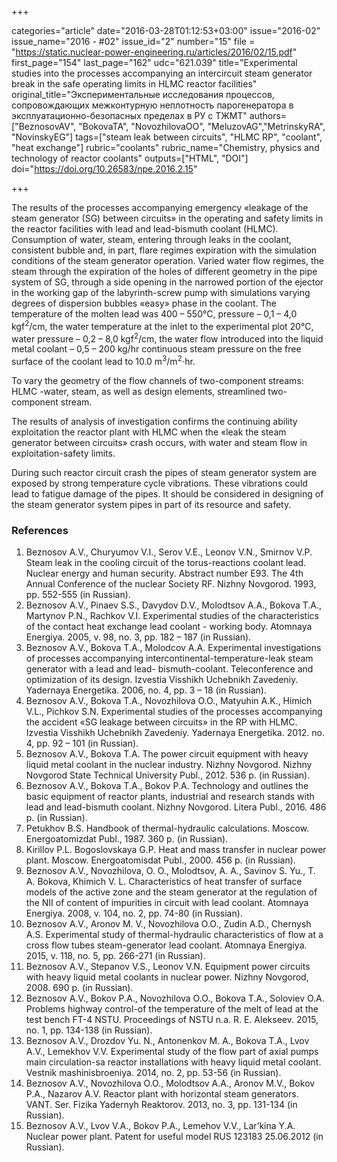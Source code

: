 +++

categories="article"
date="2016-03-28T01:12:53+03:00"
issue="2016-02"
issue_name="2016 - #02"
issue_id="2"
number="15"
file = "https://static.nuclear-power-engineering.ru/articles/2016/02/15.pdf"
first_page="154"
last_page="162"
udc="621.039"
title="Experimental studies into the processes accompanying an intercircuit steam generator break in the safe operating limits in HLMC reactor facilities"
original_title="Экспериментальные исследования процессов, сопровождающих межконтурную неплотность парогенератора в эксплуатационно-безопасных пределах в РУ с ТЖМТ"
authors=["BeznosovAV", "BokovaTA", "NovozhilovaOO", "MeluzovAG","MetrinskyRA", "NovinskyEG"]
tags=["steam leak between circuits", "HLMC RP", "coolant", "heat exchange"]
rubric="coolants"
rubric_name="Chemistry, physics and technology of reactor coolants"
outputs=["HTML", "DOI"]
doi="https://doi.org/10.26583/npe.2016.2.15"

+++

The results of the processes accompanying emergency «leakage of the steam generator (SG) between circuits» in the operating and safety limits in the reactor facilities with lead and lead-bismuth coolant (HLMC). Consumption of water, steam, entering through leaks in the coolant, consistent bubble and, in part, flare regimes expiration with the simulation conditions of the steam generator operation. Varied water flow regimes, the steam through the expiration of the holes of different geometry in the pipe system of SG, through a side opening in the narrowed portion of the ejector in the working gap of the labyrinth-screw pump with simulations varying degrees of dispersion bubbles «easy» phase in the coolant. The temperature of the molten lead was 400 – 550°C, pressure – 0,1 – 4,0 kgf<sup>2</sup>/cm, the water temperature at the inlet to the experimental plot 20°C, water pressure – 0,2 – 8,0 kgf<sup>2</sup>/cm, the water flow introduced into the liquid metal coolant – 0,5 – 200 kg/hr continuous steam pressure on the free surface of the coolant lead to 10.0 m<sup>3</sup>/m<sup>2</sup>⋅hr.

To vary the geometry of the flow channels of two-component streams: HLMC -water, steam, as well as design elements, streamlined two-component stream.

The results of analysis of investigation confirms the continuing ability exploitation the reactor plant with HLMC when the «leak the steam generator between circuits» crash occurs, with water and steam flow in exploitation-safety limits.

During such reactor circuit crash the pipes of steam generator system are exposed by strong temperature cycle vibrations. 
These vibrations could lead to fatigue damage of the pipes. 
It should be considered in designing of the steam generator system pipes in part of its resource and safety.

### References

1. Beznosov A.V., Churyumov V.I., Serov V.E., Leonov V.N., Smirnov V.P. Steam leak in the cooling circuit of the torus-reactions coolant lead. Nuclear energy and human security. Abstract number E93. The 4th Annual Conference of the nuclear Society RF. Nizhny Novgorod. 1993, pp. 552-555 (in Russian).
2. Beznosov A.V., Pinaev S.S., Davydov D.V., Molodtsov A.A., Bokova T.A., Martynov P.N., Rachkov V.I. Experimental studies of the characteristics of the contact heat exchange lead coolant - working body. Atomnaya Energiya. 2005, v. 98, no. 3, pp. 182 – 187 (in Russian).
3. Beznosov A.V., Bokova T.A., Molodcov A.A. Experimental investigations of processes accompanying intercontinental-temperature-leak steam generator with a lead and lead- bismuth-coolant. Teleconference and optimization of its design. Izvestia Visshikh Uchebnikh Zavedeniy. Yadernaya Energetika. 2006, no. 4, pp. 3 – 18 (in Russian).
4. Beznosov A.V., Bokova T.A., Novozhilova O.O., Matyuhin A.K., Himich V.L., Pichkov S.N. Experimental studies of the processes accompanying the accident «SG leakage between circuits» in the RP with HLMC. Izvestia Visshikh Uchebnikh Zavedeniy. Yadernaya Energetika. 2012. no. 4, pp. 92 – 101 (in Russian).
5. Beznosov A.V., Bokova T.A. The power circuit equipment with heavy liquid metal coolant in the nuclear industry. Nizhny Novgorod. Nizhny Novgorod State Technical University Publ., 2012. 536 p. (in Russian).
6. Beznosov A.V., Bokova T.A., Bokov P.A. Technology and outlines the basic equipment of reactor plants, industrial and research stands with lead and lead-bismuth coolant. Nizhny Novgorod. Litera Publ., 2016. 486 p. (in Russian).
7. Petukhov B.S. Handbook of thermal-hydraulic calculations. Moscow. Energoatomizdat Publ., 1987. 360 p. (in Russian).
8. Kirillov P.L. Bogoslovskaya G.P. Heat and mass transfer in nuclear power plant. Moscow. Energoatomisdat Publ., 2000. 456 p. (in Russian).
9. Beznosov A.V., Novozhilova, O. O., Molodtsov, A. A., Savinov S. Yu., T. A. Bokova, Khimich V. L. Characteristics of heat transfer of surface models of the active zone and the steam generator at the regulation of the NII of content of impurities in circuit with lead coolant. Atomnaya Energiya. 2008, v. 104, no. 2, pp. 74-80 (in Russian).
10. Beznosov A.V., Aronov M. V., Novozhilova O.O., Zudin A.D., Chernysh A.S. Experimental study of thermal-hydraulic characteristics of flow at a cross flow tubes steam-generator lead coolant. Atomnaya Energiya. 2015, v. 118, no. 5, pp. 266-271 (in Russian).
11. Beznosov A.V., Stepanov V.S., Leonov V.N. Equipment power circuits with heavy liquid metal coolants in nuclear power. Nizhny Novgorod, 2008. 690 p. (in Russian).
12. Beznosov A.V., Bokov P.A., Novozhilova O.O., Bokova T.A., Soloviev O.A. Problems highway control-of the temperature of the melt of lead at the test bench FT-4 NSTU. Proceedings of NSTU n.a. R. E. Alekseev. 2015, no. 1, pp. 134-138 (in Russian).
13. Beznosov A.V., Drozdov Yu. N., Antonenkov M. A., Bokova T.A., Lvov A.V., Lemekhov V.V. Experimental study of the flow part of axial pumps main circulation-sa reactor installations with heavy liquid metal coolant. Vestnik mashinisbroeniya. 2014, no. 2, pp. 53-56 (in Russian).
14. Beznosov A.V., Novozhilova O.O., Molodtsov A.A., Aronov M.V., Bokov P.A., Nazarov A.V. Reactor plant with horizontal steam generators. VANT. Ser. Fizika Yadernyh Reaktorov. 2013, no. 3, pp. 131-134 (in Russian).
15. Beznosov A.V., Lvov V.A., Bokov P.A., Lemehov V.V., Lar’kina Y.A. Nuclear power plant. Patent for useful model RUS 123183 25.06.2012 (in Russian).